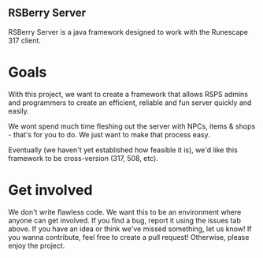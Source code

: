 RSBerry Server
---

RSBerry Server is a java framework designed to work with the Runescape 317 client.

# Goals
With this project, we want to create a framework that allows RSPS admins and programmers to create an efficient, reliable and fun server quickly and easily.

We wont spend much time fleshing out the server with NPCs, items & shops - that's for you to do. We just want to make that process easy.

Eventually (we haven't yet established how feasible it is), we'd like this framework to be cross-version (317, 508, etc).

# Get involved
We don't write flawless code. We want this to be an environment where anyone can get involved. If you find a bug, report it using the issues tab above. If you have an idea or think we've missed something, let us know! If you wanna contribute, feel free to create a pull request! Otherwise, please enjoy the project.

